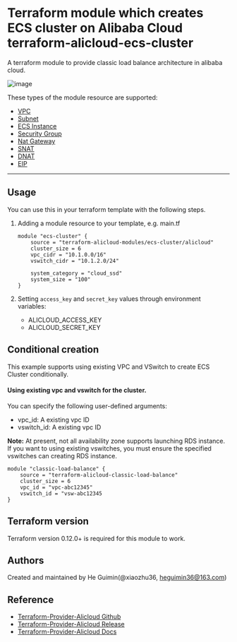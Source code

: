 Terraform module which creates ECS cluster on Alibaba Cloud
terraform-alicloud-ecs-cluster
=====================================================================

A terraform module to provide classic load balance architecture in alibaba cloud.

![image](https://github.com/terraform-alicloud-modules/terraform-alicloud-ecs-cluster/blob/master/architecture.png)

These types of the module resource are supported:

- [VPC](https://www.terraform.io/docs/providers/alicloud/r/vpc.html)
- [Subnet](https://www.terraform.io/docs/providers/alicloud/r/vswitch.html)
- [ECS Instance](https://www.terraform.io/docs/providers/alicloud/r/instance.html)
- [Security Group](https://www.terraform.io/docs/providers/alicloud/r/security_group.html)
- [Nat Gateway](https://www.terraform.io/docs/providers/alicloud/r/nat_gateway.html)
- [SNAT](https://www.terraform.io/docs/providers/alicloud/r/snat.html)
- [DNAT](https://www.terraform.io/docs/providers/alicloud/r/forward_entry.html)
- [EIP](https://www.terraform.io/docs/providers/alicloud/r/eip.html)


----------------------

Usage
-----
You can use this in your terraform template with the following steps.

1. Adding a module resource to your template, e.g. main.tf


    ```
    module "ecs-cluster" {
        source = "terraform-alicloud-modules/ecs-cluster/alicloud"
        cluster_size = 6
        vpc_cidr = "10.1.0.0/16"
        vswitch_cidr = "10.1.2.0/24"

        system_category = "cloud_ssd"
        system_size = "100"
    }
    ```

2. Setting `access_key` and `secret_key` values through environment variables:

    - ALICLOUD_ACCESS_KEY
    - ALICLOUD_SECRET_KEY

Conditional creation
--------------------
This example supports using existing VPC and VSwitch to create ECS Cluster conditionally.

#### Using existing vpc and vswitch for the cluster.

You can specify the following user-defined arguments:

* vpc_id: A existing vpc ID
* vswitch_id: A existing vpc ID


**Note:** At present, not all availability zone supports launching RDS instance. If you want to using existing vswitches,
you must ensure the specified vswitches can creating RDS instance.

```
module "classic-load-balance" {
    source = "terraform-alicloud-classic-load-balance"
    cluster_size = 6
    vpc_id = "vpc-abc12345"
    vswitch_id = "vsw-abc12345
}
```

Terraform version
-----------------
Terraform version 0.12.0+ is required for this module to work.

Authors
-------
Created and maintained by He Guimin(@xiaozhu36, heguimin36@163.com)

Reference
---------
* [Terraform-Provider-Alicloud Github](https://github.com/terraform-providers/terraform-provider-alicloud)
* [Terraform-Provider-Alicloud Release](https://releases.hashicorp.com/terraform-provider-alicloud/)
* [Terraform-Provider-Alicloud Docs](https://www.terraform.io/docs/providers/alicloud/)

